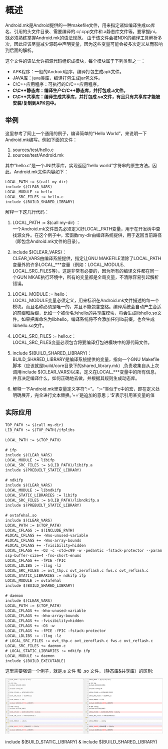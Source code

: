 # 概述

Android.mk是Android提供的一种makefile文件，用来指定诸如编译生成so库名、引用的头文件目录、需要编译的.c/.cpp文件和.a静态库文件等。要掌握jni，就必须熟练掌握Android.mk的语法规范。 由于该文件会被NDK的编译工具解析多次，因此应该尽量减少源码中声明变量，因为这些变量可能会被多次定义从而影响到后面的解析。

这个文件的语法允许把源代码组织成模块，每个模块属于下列类型之一：  
+ APK程序：一般的Android程序，编译打包生成apk文件。  
+ JAVA库：java类库，编译打包生成jar包文件。  
+ C\C++应用程序：可执行的C/C++应用程序。  
+ **C\C++静态库：编译生产C/C++静态库，并打包成.a文件。**
+ **C\C++共享库：编译生成共享库，并打包成.so文件，有且只有共享库才能被安装/复制到APK包中。**

## 举例

这里参考了网上一个通用的例子，编译简单的“Hello World”，来说明一下Android.mk编写。例如下面的文件：
1. sources/test/hello.c 
2. sources/test/Android.mk  

其中“hello.c”是一个JNI共享库，实现返回“hello world”字符串的原生方法。因此，Android.mk文件内容如下：

```
LOCAL_PATH := $(call my-dir)  
include $(CLEAR_VARS)  
LOCAL_MODULE := hello  
LOCAL_SRC_FILES := hello.c  
include $(BUILD_SHARED_LIBRARY) 
```

解释一下这几行代码：
1. LOCAL_PATH := $(call my-dir) ：    
一个Android.mk文件首先必须定义好LOCAL_PATH变量，用于在开发树中查找源文件。在这个例子中，宏函数my-dir由编译系统提供，用于返回当前路径（即包含Android.mk文件的目录）。
  
2. include $(CLEAR_VARS)：  
CLEAR_VARS由编译系统提供，指定让GNU MAKEFILE清除了LOCAL_PATH变量外的许多LOCAL_\***变量（例如：LOCAL_MODULE、LOCAL_SRC_FILES等）。这是非常有必要的，因为所有的编译文件都在同一个GUN MKAE执行环境中，所有的变量都是全局变量，不清除容易引起解析错误。
  
3. LOCAL_MODULE := hello：  
LOCAL_MODULE变量必须定义，用来标识在Android.mk文件描述的每一个模块。而且名称必须是唯一的，并且不能包含空格。编译系统会自动产生合适的前缀和后缀，比如一个被命名为hello的共享库模块，将会生成libhello.so文件。如果把库命名为libhello，编译系统将不会添加任何lib前缀，也会生成libhello.so文件。

4. LOCAL_SRC_FILES := hello.c：  
LOCAL_SRC_FILES变量必须包含将要编译打包进模块中的源代码文件。

5. include $(BUILD_SHARED_LIBRARY)：  
BUILD_SHARED_LIBRARY是编译系统提供的变量，指向一个GNU Makefile脚本（应该就是build/core目录下的shared_library.mk）,负责收集自从上次调用include $(CLEAR_VARS)以来，定义在LOCAL_\***变量中的所有信息，并且决定编译什么，如何正确地去做，并根据其规则生成动态库。

6. 解释一下Android.mk里变量定义字符”:=”。“:=”类似于c中的宏，即在定义处明确展开，完全进行文本替换。’+=’是追加的意思；‘$’表示引用某变量的值

## 实际应用

```
TOP_PATH := $(call my-dir)
LIB_PATH := $(TOP_PATH)/ifplibs

LOCAL_PATH := $(TOP_PATH)

# ifp
include $(CLEAR_VARS)
LOCAL_MODULE := libifp
LOCAL_SRC_FILES := $(LIB_PATH)/libifp.a
include $(PREBUILT_STATIC_LIBRARY)

# ndkifp
include $(CLEAR_VARS)
LOCAL_MODULE := libndkifp
LOCAL_STATIC_LIBRARIES := libifp
LOCAL_SRC_FILES := $(LIB_PATH)/libndkifp.a
include $(PREBUILT_STATIC_LIBRARY)

# ovtafehal.so
include $(CLEAR_VARS)
LOCAL_PATH := $(TOP_PATH)
LOCAL_CFLAGS := $(INCLUDE_PATH)
#LOCAL_CFLAGS += -Wno-unused-variable
#LOCAL_CFLAGS += -Wno-array-bounds
#LOCAL_CFLAGS += -fvisibility=hidden
LOCAL_CFLAGS += -O3 -c -std=c99 -w -pedantic -fstack-protector --param ssp-buffer-size=4 -fno-short-enums
LOCAL_CFLAGS += -fPIE -fPIC 
LOCAL_LDLIBS := -llog -lz
LOCAL_SRC_FILES := ovt_thp.c ovt_zeroflash.c fws.c ovt_reflash.c
LOCAL_STATIC_LIBRARIES := ndkifp ifp
LOCAL_MODULE := ovtafehal 
include $(BUILD_SHARED_LIBRARY)

# daemon
include $(CLEAR_VARS)
LOCAL_PATH := $(TOP_PATH)
LOCAL_CFLAGS += -Wno-unused-variable
LOCAL_CFLAGS += -Wno-array-bounds
LOCAL_CFLAGS += -fvisibility=hidden
LOCAL_CFLAGS += -O3 -w
LOCAL_CFLAGS += -fPIE -fPIC -fstack-protector
LOCAL_LDLIBS := -llog -lz
# LOCAL_SRC_FILES := ovt_thp.c ovt_zeroflash.c fws.c ovt_reflash.c
LOCAL_SRC_FILES += daemon.c
# LOCAL_STATIC_LIBRARIES := ndkifp ifp
LOCAL_MODULE := daemon
include $(BUILD_EXECUTABLE)
```

这里需要强调一个例子，就是.a 文件 和 .so 文件，（静态库&共享库）的区别:

<img src="https://github.com/lowkeyway/Embedded/blob/master/Software/Language/Makefile/PIC/Android.mk_Static%26Shared_Diff.png">

include $(BUILD_STATIC_LIBRARY) & include $(BUILD_SHARED_LIBRARY)
